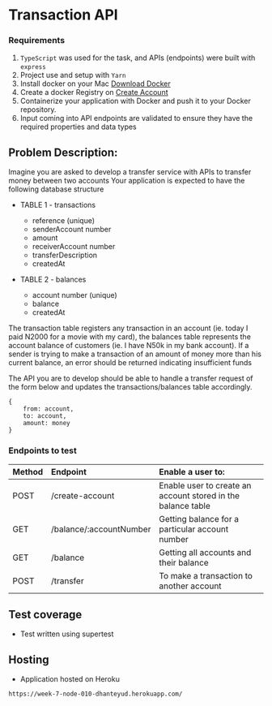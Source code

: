 # Transaction API

### Requirements

1. `TypeScript` was used for the task, and APIs (endpoints) were built with `express`
2. Project use and setup with `Yarn`
3. Install docker on your Mac <a href="https://desktop.docker.com/mac/stable/Docker.dmg">Download Docker</a>
4. Create a docker Registry on <a href="https://hub.docker.com/signup">Create Account</a>
5. Containerize your application with Docker and push it to your Docker repository.
6. Input coming into API endpoints are validated to ensure they have the required properties and data types

## Problem Description:

Imagine you are asked to develop a transfer service with APIs to transfer money between two accounts
Your application is expected to have the following database structure

- TABLE 1 - transactions

  - reference (unique)
  - senderAccount number
  - amount
  - receiverAccount number
  - transferDescription
  - createdAt

- TABLE 2 - balances
  - account number (unique)
  - balance
  - createdAt

The transaction table registers any transaction in an account (ie. today I paid N2000 for a movie with my card), the balances table represents the account balance of customers (ie. I have N50k in my bank account). If a sender is trying to make a transaction of an amount of money more than his current balance, an error should be returned indicating insufficient funds

The API you are to develop should be able to handle a transfer request of the form below and updates the transactions/balances table accordingly.

```
{
    from: account,
    to: account,
    amount: money
}
```

### Endpoints to test

| Method | Endpoint                | Enable a user to:                                            |
| :----- | :---------------------- | :----------------------------------------------------------- |
| POST   | /create-account         | Enable user to create an account stored in the balance table |
| GET    | /balance/:accountNumber | Getting balance for a particular account number              |
| GET    | /balance                | Getting all accounts and their balance                       |
| POST   | /transfer               | To make a transaction to another account                     |

## Test coverage

- Test written using supertest

## Hosting

- Application hosted on Heroku
```
https://week-7-node-010-dhanteyud.herokuapp.com/
```
